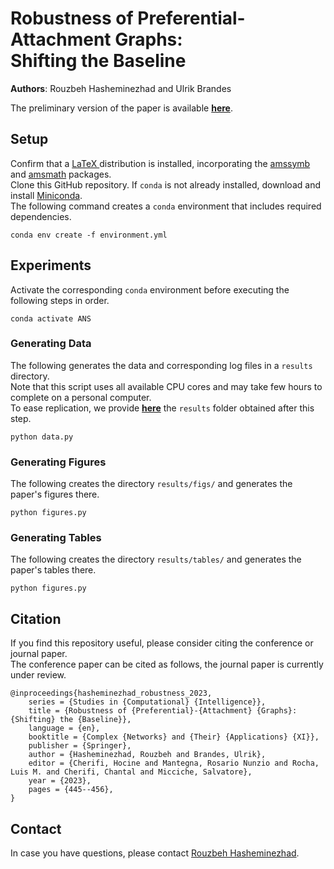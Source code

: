 # Robustness of Preferential-Attachment Graphs:</br> Shifting the Baseline

**Authors**: Rouzbeh Hasheminezhad and Ulrik Brandes

The preliminary version of the paper is available [**here**](https://doi.org/10.1007/978-3-031-21131-7_35).
## Setup 
Confirm that a [LaTeX ](https://www.latex-project.org/get/) distribution is installed, incorporating the [amssymb](https://mirror.las.iastate.edu/tex-archive/fonts/amsfonts/doc/amssymb.pdf) and [amsmath](https://mirror.las.iastate.edu/tex-archive/macros/latex/required/amsmath/amsldoc.pdf) packages.\
Clone this GitHub repository. If `conda` is not already installed, download and install [Miniconda](https://docs.conda.io/en/latest/miniconda.html#).\
The following command creates a `conda` environment that includes required dependencies.
```
conda env create -f environment.yml
```
## Experiments
Activate the corresponding `conda` environment before executing the following steps in order.
```
conda activate ANS
```
### Generating Data
The following generates the data and corresponding log files in a `results` directory.\
Note that this script uses all available CPU cores and may take few hours to complete on a personal computer. \
To ease replication, we provide [**here**](https://polybox.ethz.ch/index.php/s/zN3q3AORlctQtTq) the `results` folder obtained after this step.
```
python data.py
```
### Generating Figures
The following creates the directory `results/figs/` and generates the paper's figures there.
```
python figures.py
```
### Generating Tables
The following creates the directory `results/tables/` and generates the paper's tables there.
```
python figures.py
```
## Citation
If you find this repository useful, please consider citing the conference or journal paper.\
The conference paper can be cited as follows, the journal paper is currently under review.
```
@inproceedings{hasheminezhad_robustness_2023,
	series = {Studies in {Computational} {Intelligence}},
	title = {Robustness of {Preferential}-{Attachment} {Graphs}: {Shifting} the {Baseline}},
	language = {en},
	booktitle = {Complex {Networks} and {Their} {Applications} {XI}},
	publisher = {Springer},
	author = {Hasheminezhad, Rouzbeh and Brandes, Ulrik},
	editor = {Cherifi, Hocine and Mantegna, Rosario Nunzio and Rocha, Luis M. and Cherifi, Chantal and Micciche, Salvatore},
	year = {2023},
	pages = {445--456},
}
```
## Contact
In case you have questions, please contact [Rouzbeh Hasheminezhad](mailto:shashemi@ethz.ch).
